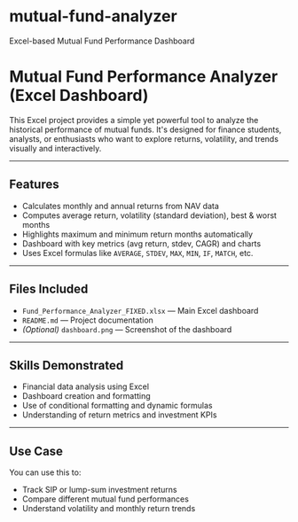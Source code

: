 # mutual-fund-analyzer
Excel-based Mutual Fund Performance Dashboard
# Mutual Fund Performance Analyzer (Excel Dashboard)

This Excel project provides a simple yet powerful tool to analyze the historical performance of mutual funds. It's designed for finance students, analysts, or enthusiasts who want to explore returns, volatility, and trends visually and interactively.

---

## Features

-  Calculates monthly and annual returns from NAV data  
-  Computes average return, volatility (standard deviation), best & worst months  
-  Highlights maximum and minimum return months automatically  
-  Dashboard with key metrics (avg return, stdev, CAGR) and charts  
-  Uses Excel formulas like `AVERAGE`, `STDEV`, `MAX`, `MIN`, `IF`, `MATCH`, etc.  

---

##  Files Included

- `Fund_Performance_Analyzer_FIXED.xlsx` — Main Excel dashboard  
- `README.md` — Project documentation  
- *(Optional)* `dashboard.png` — Screenshot of the dashboard  

---

##  Skills Demonstrated

- Financial data analysis using Excel  
- Dashboard creation and formatting  
- Use of conditional formatting and dynamic formulas  
- Understanding of return metrics and investment KPIs  

---

##  Use Case

You can use this to:
- Track SIP or lump-sum investment returns
- Compare different mutual fund performances
- Understand volatility and monthly return trends

